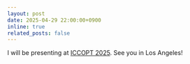 ```yaml
---
layout: post
date: 2025-04-29 22:00:00+0900
inline: true
related_posts: false
---
```

 
I will be presenting at <a href="https://iccopt2025usc.sched.com/event/1dqs2/parallel-sessions-7w-minimax-optimization-algorithms">ICCOPT 2025</a>. See you in Los Angeles!